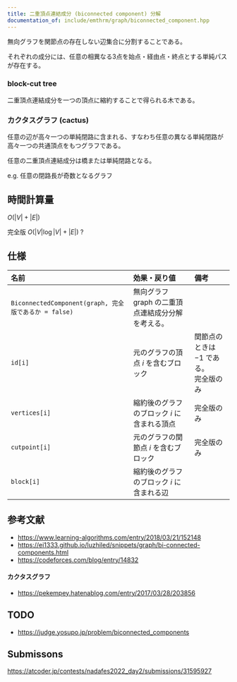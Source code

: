 ```yaml
---
title: 二重頂点連結成分 (biconnected component) 分解
documentation_of: include/emthrm/graph/biconnected_component.hpp
---
```


無向グラフを関節点の存在しない辺集合に分割することである。

それぞれの成分には、任意の相異なる3点を始点・経由点・終点とする単純パスが存在する。


### block-cut tree

二重頂点連結成分を一つの頂点に縮約することで得られる木である。


### カクタスグラフ (cactus)

任意の辺が高々一つの単純閉路に含まれる、すなわち任意の異なる単純閉路が高々一つの共通頂点をもつグラフである。

任意の二重頂点連結成分は橋または単純閉路となる。

e.g. 任意の閉路長が奇数となるグラフ


## 時間計算量

$O(\lvert V \rvert + \lvert E \rvert)$

完全版 $O(\lvert V \rvert \log{\lvert V \rvert} + \lvert E \rvert)$ ?


## 仕様

|名前|効果・戻り値|備考|
|:--|:--|:--|
|`BiconnectedComponent(graph, 完全版であるか = false)`|無向グラフ $\mathrm{graph}$ の二重頂点連結成分分解を考える。||
|`id[i]`|元のグラフの頂点 $i$ を含むブロック|関節点のときは $-1$ である。<br>完全版のみ|
|`vertices[i]`|縮約後のグラフのブロック $i$ に含まれる頂点|完全版のみ|
|`cutpoint[i]`|元のグラフの関節点 $i$ を含むブロック|完全版のみ|
|`block[i]`|縮約後のグラフのブロック $i$ に含まれる辺||


## 参考文献

- https://www.learning-algorithms.com/entry/2018/03/21/152148
- https://ei1333.github.io/luzhiled/snippets/graph/bi-connected-components.html
- https://codeforces.com/blog/entry/14832

#### カクタスグラフ
- https://pekempey.hatenablog.com/entry/2017/03/28/203856


## TODO

- https://judge.yosupo.jp/problem/biconnected_components


## Submissons

https://atcoder.jp/contests/nadafes2022_day2/submissions/31595927
